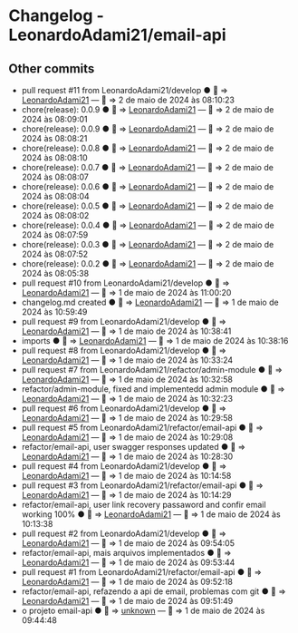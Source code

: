 # Changelog - LeonardoAdami21/email-api

## Other commits

- pull request #11 from LeonardoAdami21/develop ● 👤 ⇒ [LeonardoAdami21](https://github.com/LeonardoAdami21) ― 📅 ⇒ 2 de maio de 2024 às 08:10:23
- chore(release): 0.0.9 ● 👤 ⇒ [LeonardoAdami21](https://github.com/LeonardoAdami21) ― 📅 ⇒ 2 de maio de 2024 às 08:09:01
- chore(release): 0.0.9 ● 👤 ⇒ [LeonardoAdami21](https://github.com/LeonardoAdami21) ― 📅 ⇒ 2 de maio de 2024 às 08:08:21
- chore(release): 0.0.8 ● 👤 ⇒ [LeonardoAdami21](https://github.com/LeonardoAdami21) ― 📅 ⇒ 2 de maio de 2024 às 08:08:10
- chore(release): 0.0.7 ● 👤 ⇒ [LeonardoAdami21](https://github.com/LeonardoAdami21) ― 📅 ⇒ 2 de maio de 2024 às 08:08:07
- chore(release): 0.0.6 ● 👤 ⇒ [LeonardoAdami21](https://github.com/LeonardoAdami21) ― 📅 ⇒ 2 de maio de 2024 às 08:08:04
- chore(release): 0.0.5 ● 👤 ⇒ [LeonardoAdami21](https://github.com/LeonardoAdami21) ― 📅 ⇒ 2 de maio de 2024 às 08:08:02
- chore(release): 0.0.4 ● 👤 ⇒ [LeonardoAdami21](https://github.com/LeonardoAdami21) ― 📅 ⇒ 2 de maio de 2024 às 08:07:59
- chore(release): 0.0.3 ● 👤 ⇒ [LeonardoAdami21](https://github.com/LeonardoAdami21) ― 📅 ⇒ 2 de maio de 2024 às 08:07:52
- chore(release): 0.0.2 ● 👤 ⇒ [LeonardoAdami21](https://github.com/LeonardoAdami21) ― 📅 ⇒ 2 de maio de 2024 às 08:05:38
- pull request #10 from LeonardoAdami21/develop ● 👤 ⇒ [LeonardoAdami21](https://github.com/LeonardoAdami21) ― 📅 ⇒ 1 de maio de 2024 às 11:00:20
- changelog.md created ● 👤 ⇒ [LeonardoAdami21](https://github.com/LeonardoAdami21) ― 📅 ⇒ 1 de maio de 2024 às 10:59:49
- pull request #9 from LeonardoAdami21/develop ● 👤 ⇒ [LeonardoAdami21](https://github.com/LeonardoAdami21) ― 📅 ⇒ 1 de maio de 2024 às 10:38:41
- imports ● 👤 ⇒ [LeonardoAdami21](https://github.com/LeonardoAdami21) ― 📅 ⇒ 1 de maio de 2024 às 10:38:16
- pull request #8 from LeonardoAdami21/develop ● 👤 ⇒ [LeonardoAdami21](https://github.com/LeonardoAdami21) ― 📅 ⇒ 1 de maio de 2024 às 10:33:24
- pull request #7 from LeonardoAdami21/refactor/admin-module ● 👤 ⇒ [LeonardoAdami21](https://github.com/LeonardoAdami21) ― 📅 ⇒ 1 de maio de 2024 às 10:32:58
- refactor/admin-module, fixed and implementedd admin module ● 👤 ⇒ [LeonardoAdami21](https://github.com/LeonardoAdami21) ― 📅 ⇒ 1 de maio de 2024 às 10:32:23
- pull request #6 from LeonardoAdami21/develop ● 👤 ⇒ [LeonardoAdami21](https://github.com/LeonardoAdami21) ― 📅 ⇒ 1 de maio de 2024 às 10:29:58
- pull request #5 from LeonardoAdami21/refactor/email-api ● 👤 ⇒ [LeonardoAdami21](https://github.com/LeonardoAdami21) ― 📅 ⇒ 1 de maio de 2024 às 10:29:08
- refactor/email-api, user swagger responses updated ● 👤 ⇒ [LeonardoAdami21](https://github.com/LeonardoAdami21) ― 📅 ⇒ 1 de maio de 2024 às 10:28:30
- pull request #4 from LeonardoAdami21/develop ● 👤 ⇒ [LeonardoAdami21](https://github.com/LeonardoAdami21) ― 📅 ⇒ 1 de maio de 2024 às 10:14:58
- pull request #3 from LeonardoAdami21/refactor/email-api ● 👤 ⇒ [LeonardoAdami21](https://github.com/LeonardoAdami21) ― 📅 ⇒ 1 de maio de 2024 às 10:14:29
- refactor/email-api, user link recovery passaword and confir email working 100% ● 👤 ⇒ [LeonardoAdami21](https://github.com/LeonardoAdami21) ― 📅 ⇒ 1 de maio de 2024 às 10:13:38
- pull request #2 from LeonardoAdami21/develop ● 👤 ⇒ [LeonardoAdami21](https://github.com/LeonardoAdami21) ― 📅 ⇒ 1 de maio de 2024 às 09:54:05
- refactor/email-api, mais arquivos implementados ● 👤 ⇒ [LeonardoAdami21](https://github.com/LeonardoAdami21) ― 📅 ⇒ 1 de maio de 2024 às 09:53:44
- pull request #1 from LeonardoAdami21/refactor/email-api ● 👤 ⇒ [LeonardoAdami21](https://github.com/LeonardoAdami21) ― 📅 ⇒ 1 de maio de 2024 às 09:52:18
- refactor/email-api, refazendo a api de email, problemas com git ● 👤 ⇒ [LeonardoAdami21](https://github.com/LeonardoAdami21) ― 📅 ⇒ 1 de maio de 2024 às 09:51:49
- o projeto email-api ● 👤 ⇒ [unknown](https://github.com/LeonardoAdami21) ― 📅 ⇒ 1 de maio de 2024 às 09:44:48
